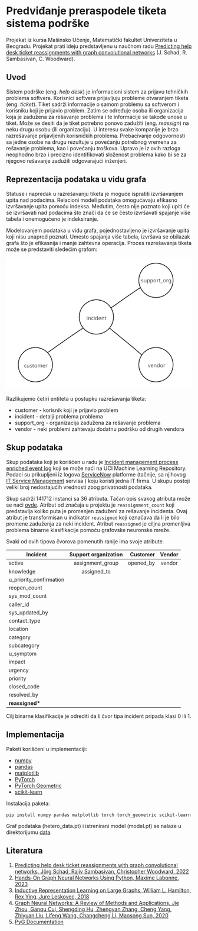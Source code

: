 # Predviđanje preraspodele tiketa sistema podrške

Projekat iz kursa Mašinsko Učenje, Matematički fakultet Univerziteta u Beogradu. Projekat prati ideju predstavljenu u naučnom radu [Predicting help desk ticket reassignments with graph convolutional
networks](https://www.sciencedirect.com/science/article/pii/S2666827021001195) (J. Schad, R. Sambasivan, C. Woodward).

## Uvod

Sistem podrške (eng. _help desk_) je informacioni sistem za prijavu tehničkih problema softvera. Korisnici softvera prijavljuju probleme otvaranjem tiketa (eng. _ticket_). Tiket sadrži informacije o samom problemu sa softverom i korisniku koji je prijavio problem. Zatim se određuje osoba ili organizacija koja je zadužena za rešavanje problema i te informacije se takođe unose u tiket. Može se desiti da je tiket potrebno ponovo zadužiti (eng. _reassign_) na neku drugu osobu (ili organizaciju). U interesu svake kompanije je brzo razrešavanje prijavljenih korisničkih problema. Prebacivanje odgovornosti sa jedne osobe na drugu rezultuje u povećanju potrebnog vremena za rešavanje problema, kao i povećanju troškova. Upravo je iz ovih razloga neophodno brzo i precizno identifikovati složenost problema kako bi se za njegovo rešavanje zadužili odgovarajući inženjeri.

## Reprezentacija podataka u vidu grafa

Statuse i napredak u razrešavanju tiketa je moguće ispratiti izvršavanjem upita nad podacima. Relacioni modeli podataka omogućavaju efikasno izvršavanje upita pomoću indeksa. Međutim, često nije poznato koji upiti će se izvršavati nad podacima što znači da će se često izvršavati spajanje više tabela i onemogućeno je indeksiranje.

Modelovanjem podataka u vidu grafa, pojednostavljeno je izvršavanje upita koji nisu unapred poznati. Umesto spajanja više tabela, izvršava se obilazak grafa što je efikasnija i manje zahtevna operacija.
Proces razrešavanja tiketa može se predstaviti sledećim grafom:

![incident_graph](assets/incident_graph.png)

Razlikujemo četiri entiteta u postupku razrešavanja tiketa:

- customer - korisnik koji je prijavio problem
- incident - detalji problema problema
- support_org - organizacija zadužena za rešavanje problema
- vendor - neki problemi zahtevaju dodatnu podršku od drugih vendora

## Skup podataka

Skup podataka koji je korišćen u radu je [Incident management process enriched event log](https://archive.ics.uci.edu/dataset/498/incident+management+process+enriched+event+log) koji se može naći na UCI Machine Learning Repository. Podaci su prikupljeni iz logova [ServiceNow](https://www.servicenow.com/now-platform.html) platforme (tačnije, sa njihovog [IT Service Management](https://www.servicenow.com/products/itsm.html) servisa ) koju koristi jedna IT firma. U skupu postoji veliki broj nedostajućih vrednosti zbog privatnosti podataka.

Skup sadrži 141712 instanci sa 36 atributa. Tačan opis svakog atributa može se naći [ovde](https://archive.ics.uci.edu/dataset/498/incident+management+process+enriched+event+log). Atribut od značaja u projektu je `reassignment_count` koji predstavlja koliko puta je promenjen zaduženi za rešavanje incidenta. Ovaj atribut je transformisan u indikator `reassigned` koji označava da li je bilo promene zaduženja za neki incident. Atribut `reassigned` je ciljna promenljiva problema binarne klasifikacije pomoću grafovske neuronske mreže.

Svaki od ovih tipova čvorova pomenutih ranije ima svoje atribute.

| Incident                | Support organization |  Customer | Vendor |
| ----------------------- | :------------------: | --------: | :----: |
| active                  |   assignment_group   | opened_by | vendor |
| knowledge               |     assigned_to      |           |        |
| u_priority_confirmation |                      |           |        |
| reopen_count            |                      |           |        |
| sys_mod_count           |                      |           |        |
| caller_id               |                      |           |        |
| sys_updated_by          |                      |           |        |
| contact_type            |                      |           |        |
| location                |                      |           |        |
| category                |                      |           |        |
| subcategory             |                      |           |        |
| u_symptom               |                      |           |        |
| impact                  |                      |           |        |
| urgency                 |                      |           |        |
| priority                |                      |           |        |
| closed_code             |                      |           |        |
| resolved_by             |                      |           |        |
| **reassigned\***        |                      |           |        |

Cilj binarne klasifikacije je odrediti da li čvor tipa incident pripada klasi 0 ili 1.

## Implementacija

Paketi korišćeni u implementaciji:

- [numpy](https://numpy.org/doc/stable/)
- [pandas](https://pandas.pydata.org/docs/)
- [matplotlib](https://matplotlib.org/stable/index.html)
- [PyTorch](https://pytorch.org/docs/stable/index.html)
- [PyTorch Geometric](https://pytorch-geometric.readthedocs.io/en/latest/)
- [scikit-learn](https://scikit-learn.org/stable/modules/classes.html)

Instalacija paketa:

```
pip install numpy pandas matplotlib torch torch_geometric scikit-learn
```

Graf podataka (hetero_data.pt) i istrenirani model (model.pt) se nalaze u direktorijumu [data](https://github.com/kunict11/GCN-Ticket-Reassignment-Prediction/blob/main/data).

## Literatura

1. [Predicting help desk ticket reassignments with graph convolutional networks, Jörg Schad, Rajiv Sambasivan, Christopher Woodward, 2022](https://www.sciencedirect.com/science/article/pii/S2666827021001195)
2. [Hands-On Graph Neural Networks Using Python, Maxime Labonne, 2023](https://www.packtpub.com/product/hands-on-graph-neural-networks-using-python/9781804617526)
3. [Inductive Representation Learning on Large Graphs, William L. Hamilton, Rex Ying, Jure Leskovec, 2018](https://arxiv.org/abs/1706.02216)
4. [Graph Neural Networks: A Review of Methods and Applications, Jie Zhou, Ganqu Cui, Shengding Hu, Zhengyan Zhang, Cheng Yang, Zhiyuan Liu, Lifeng Wang, Changcheng Li, Maosong Sun, 2020](https://arxiv.org/abs/1812.08434)
5. [PyG Documentation](https://pytorch-geometric.readthedocs.io/en/latest/)
